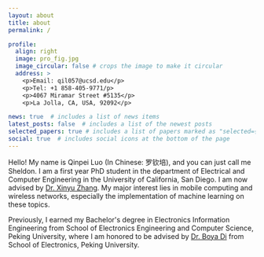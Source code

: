 ```yaml
---
layout: about
title: about
permalink: /

profile:
  align: right
  image: pro_fig.jpg
  image_circular: false # crops the image to make it circular
  address: >
    <p>Email: qil057@ucsd.edu</p>
    <p>Tel: +1 858-405-9771/p>
    <p>4067 Miramar Street #5135</p>
    <p>La Jolla, CA, USA, 92092</p>

news: true  # includes a list of news items
latest_posts: false  # includes a list of the newest posts
selected_papers: true # includes a list of papers marked as "selected={true}"
social: true  # includes social icons at the bottom of the page
---
```


Hello! My name is Qinpei Luo (In Chinese: 罗钦培), and you can just call me Sheldon. I am a first year PhD student in the department of Electrical and Computer Engineering in the University of California, San Diego. I am now advised by [Dr. Xinyu Zhang](http://xyzhang.ucsd.edu). My major interest lies in mobile computing and wireless networks, especially the implementation of machine learning on these topics.

Previously, I earned my Bachelor's degree in Electronics Information Engineering from School of Electronics Engineering and Computer Science, Peking University, where I am honored to be advised by [Dr. Boya Di](https://sites.google.com/view/boya-di/homepage) from School of Electronics, Peking University.


<!-- Put your address / P.O. box / other info right below your picture. You can also disable any of these elements by editing `profile` property of the YAML header of your `_pages/about.md`. Edit `_bibliography/papers.bib` and Jekyll will render your [publications page](/al-folio/publications/) automatically.

Link to your social media connections, too. This theme is set up to use [Font Awesome icons](http://fortawesome.github.io/Font-Awesome/) and [Academicons](https://jpswalsh.github.io/academicons/), like the ones below. Add your Facebook, Twitter, LinkedIn, Google Scholar, or just disable all of them. -->
